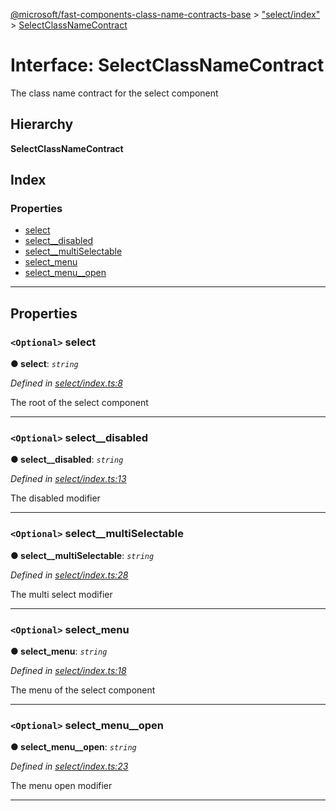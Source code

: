 [@microsoft/fast-components-class-name-contracts-base](../README.md) > ["select/index"](../modules/_select_index_.md) > [SelectClassNameContract](../interfaces/_select_index_.selectclassnamecontract.md)

# Interface: SelectClassNameContract

The class name contract for the select component

## Hierarchy

**SelectClassNameContract**

## Index

### Properties

* [select](_select_index_.selectclassnamecontract.md#select)
* [select__disabled](_select_index_.selectclassnamecontract.md#select__disabled)
* [select__multiSelectable](_select_index_.selectclassnamecontract.md#select__multiselectable)
* [select_menu](_select_index_.selectclassnamecontract.md#select_menu)
* [select_menu__open](_select_index_.selectclassnamecontract.md#select_menu__open)

---

## Properties

<a id="select"></a>

### `<Optional>` select

**● select**: *`string`*

*Defined in [select/index.ts:8](https://github.com/Microsoft/fast-dna/blob/164dd3ca/packages/fast-components-class-name-contracts-base/src/select/index.ts#L8)*

The root of the select component

___
<a id="select__disabled"></a>

### `<Optional>` select__disabled

**● select__disabled**: *`string`*

*Defined in [select/index.ts:13](https://github.com/Microsoft/fast-dna/blob/164dd3ca/packages/fast-components-class-name-contracts-base/src/select/index.ts#L13)*

The disabled modifier

___
<a id="select__multiselectable"></a>

### `<Optional>` select__multiSelectable

**● select__multiSelectable**: *`string`*

*Defined in [select/index.ts:28](https://github.com/Microsoft/fast-dna/blob/164dd3ca/packages/fast-components-class-name-contracts-base/src/select/index.ts#L28)*

The multi select modifier

___
<a id="select_menu"></a>

### `<Optional>` select_menu

**● select_menu**: *`string`*

*Defined in [select/index.ts:18](https://github.com/Microsoft/fast-dna/blob/164dd3ca/packages/fast-components-class-name-contracts-base/src/select/index.ts#L18)*

The menu of the select component

___
<a id="select_menu__open"></a>

### `<Optional>` select_menu__open

**● select_menu__open**: *`string`*

*Defined in [select/index.ts:23](https://github.com/Microsoft/fast-dna/blob/164dd3ca/packages/fast-components-class-name-contracts-base/src/select/index.ts#L23)*

The menu open modifier

___

